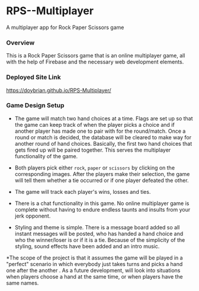 # RPS--Multiplayer
A multiplayer app for Rock Paper Scissors game

### Overview

This is a Rock Paper Scissors game that is an online multiplayer game, all with the help of Firebase and the necessary web development elements.

### Deployed Site Link
https://doybrian.github.io/RPS-Multiplayer/

### Game Design Setup

* The game will match two hand choices at a time. Flags are set up so that the game can keep track of when the player picks a choice and if another player has made one to pair with for the round/match. Once a round or match is decided, the database will be cleared to make way for another round of hand choices. Basically, the first two hand choices that gets fired up will be paired together. This serves the multiplayer functionality of the game. 

* Both players pick either `rock`, `paper` or `scissors` by clicking on the corresponding images. After the players make their selection, the game will tell them whether a tie occurred or if one player defeated the other.

* The game will track each player's wins, losses and ties.

* There is a chat functionality in this game. No online multiplayer game is complete without having to endure endless taunts and insults from your jerk opponent.

* Styling and theme is simple. There is a message board added so all instant messages will be posted, who has handed a hand choice and who the winner/loser is or if it is a tie. Because of the simplicity of the styling, sound effects have been added and an intro music.

*The scope of the project is that it assumes the game will be played in a "perfect" scenario in which everybody just takes turns and picks a hand one after the another . As a future development, will look into situations when players choose a hand at the same time, or when players have the same names.
